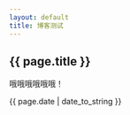 ```yaml
---
layout: default
title: 博客测试
---
```


<h2>{{ page.title }}</h2>
哦哦哦哦哦哦！
<p>{{ page.date | date_to_string }}</p>
